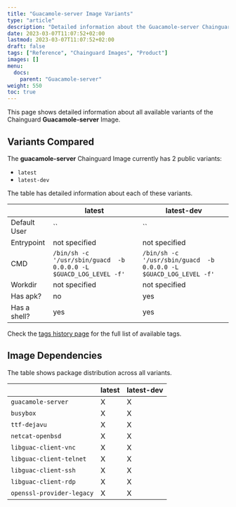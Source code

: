 ```yaml
---
title: "Guacamole-server Image Variants"
type: "article"
description: "Detailed information about the Guacamole-server Chainguard Image variants"
date: 2023-03-07T11:07:52+02:00
lastmod: 2023-03-07T11:07:52+02:00
draft: false
tags: ["Reference", "Chainguard Images", "Product"]
images: []
menu:
  docs:
    parent: "Guacamole-server"
weight: 550
toc: true
---
```


This page shows detailed information about all available variants of the Chainguard **Guacamole-server** Image.

## Variants Compared
The **guacamole-server** Chainguard Image currently has 2 public variants: 

- `latest`
- `latest-dev`

The table has detailed information about each of these variants.

|              | latest                                                            | latest-dev                                                        |
|--------------|-------------------------------------------------------------------|-------------------------------------------------------------------|
| Default User | ``                                                                | ``                                                                |
| Entrypoint   | not specified                                                     | not specified                                                     |
| CMD          | `/bin/sh -c '/usr/sbin/guacd  -b 0.0.0.0 -L $GUACD_LOG_LEVEL -f'` | `/bin/sh -c '/usr/sbin/guacd  -b 0.0.0.0 -L $GUACD_LOG_LEVEL -f'` |
| Workdir      | not specified                                                     | not specified                                                     |
| Has apk?     | no                                                                | yes                                                               |
| Has a shell? | yes                                                               | yes                                                               |

Check the [tags history page](/chainguard/chainguard-images/reference/guacamole-server/tags_history/) for the full list of available tags.
## Image Dependencies
The table shows package distribution across all variants.

|                           | latest | latest-dev |
|---------------------------|--------|------------|
| `guacamole-server`        | X      | X          |
| `busybox`                 | X      | X          |
| `ttf-dejavu`              | X      | X          |
| `netcat-openbsd`          | X      | X          |
| `libguac-client-vnc`      | X      | X          |
| `libguac-client-telnet`   | X      | X          |
| `libguac-client-ssh`      | X      | X          |
| `libguac-client-rdp`      | X      | X          |
| `openssl-provider-legacy` | X      | X          |
